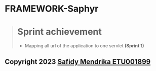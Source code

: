 # FRAMEWORK-Saphyr
 
> # Sprint achievement 
> - Mapping all url of the application to one servlet **(Sprint 1)**


## Copyright 2023 [Safidy Mendrika ETU001899 ](https://github.com/SafidyMendrika) 
